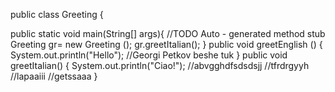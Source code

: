 public class Greeting {

public static void main(String[] args){
    //TODO Auto - generated method stub
    Greeting gr= new Greeting ();
    gr.greetItalian();
}
public void greetEnglish () {
    System.out.println("Hello");
    //Georgi Petkov beshe tuk
}
public void greetItalian()
{
    System.out.println("Ciao!");
    //abvgghdfsdsdsjj
    //tfrdrgyyh
    //lapaaiii
    //getssaaa
}

